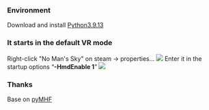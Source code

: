 ### Environment
Download and install [Python3.9.13](https://www.python.org/downloads/release/python-3913/)

### It starts in the default VR mode
Right-click "No Man's Sky" on steam -> properties...
![](https://static.truegear.cn/NoManSky/img1-en.png)
Enter it in the startup options “**-HmdEnable 1**”
![](https://static.truegear.cn/NoManSky/img2-en.png)

### Thanks
Base on [pyMHF](https://github.com/monkeyman192/pyMHF)
